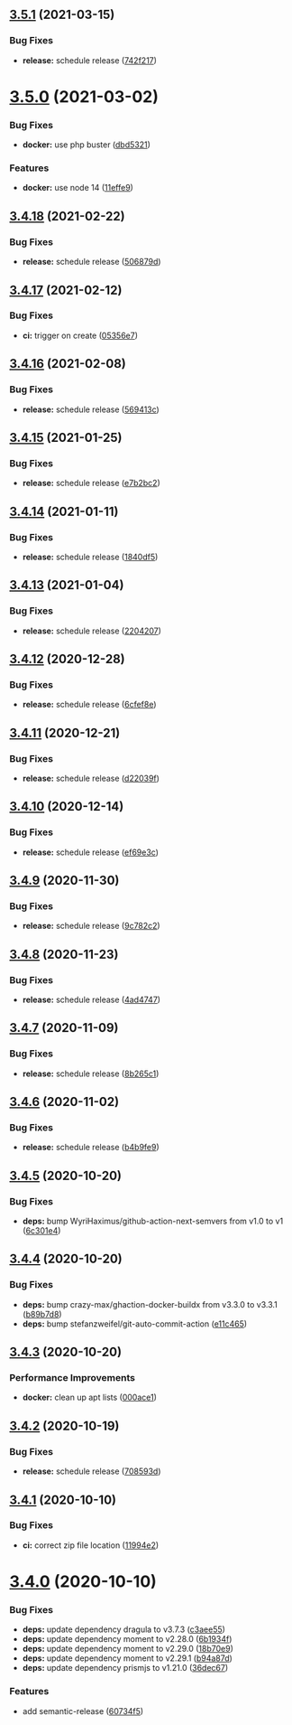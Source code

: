 ## [3.5.1](https://github.com/dargmuesli/jonas-thelemann/compare/3.5.0...3.5.1) (2021-03-15)


### Bug Fixes

* **release:** schedule release ([742f217](https://github.com/dargmuesli/jonas-thelemann/commit/742f21760d3143db51fde37f1a64d03d06353fdf))

# [3.5.0](https://github.com/dargmuesli/jonas-thelemann/compare/3.4.18...3.5.0) (2021-03-02)


### Bug Fixes

* **docker:** use php buster ([dbd5321](https://github.com/dargmuesli/jonas-thelemann/commit/dbd5321a2c5823f13df97301a67f331489b7a8d2))


### Features

* **docker:** use node 14 ([11effe9](https://github.com/dargmuesli/jonas-thelemann/commit/11effe90019f259d5ef8d9f9f9889ac98feffe96))

## [3.4.18](https://github.com/dargmuesli/jonas-thelemann/compare/3.4.17...3.4.18) (2021-02-22)


### Bug Fixes

* **release:** schedule release ([506879d](https://github.com/dargmuesli/jonas-thelemann/commit/506879de6d660a84fa0c4e86e23cbc672e1a2215))

## [3.4.17](https://github.com/dargmuesli/jonas-thelemann/compare/3.4.16...3.4.17) (2021-02-12)


### Bug Fixes

* **ci:** trigger on create ([05356e7](https://github.com/dargmuesli/jonas-thelemann/commit/05356e7ad8b55a24933b7c14b2ebe8ea251268cf))

## [3.4.16](https://github.com/dargmuesli/jonas-thelemann/compare/3.4.15...3.4.16) (2021-02-08)


### Bug Fixes

* **release:** schedule release ([569413c](https://github.com/dargmuesli/jonas-thelemann/commit/569413ce99dad26cc8b477423b962dffd8662264))

## [3.4.15](https://github.com/dargmuesli/jonas-thelemann/compare/3.4.14...3.4.15) (2021-01-25)


### Bug Fixes

* **release:** schedule release ([e7b2bc2](https://github.com/dargmuesli/jonas-thelemann/commit/e7b2bc23dc3f95992ff6d803cfd7bd86d999739c))

## [3.4.14](https://github.com/dargmuesli/jonas-thelemann/compare/3.4.13...3.4.14) (2021-01-11)


### Bug Fixes

* **release:** schedule release ([1840df5](https://github.com/dargmuesli/jonas-thelemann/commit/1840df50784ef609d7bd6f6c6d290e64730bffd2))

## [3.4.13](https://github.com/dargmuesli/jonas-thelemann/compare/3.4.12...3.4.13) (2021-01-04)


### Bug Fixes

* **release:** schedule release ([2204207](https://github.com/dargmuesli/jonas-thelemann/commit/2204207eb2e2b252dbbf1b37d4a4e61692600132))

## [3.4.12](https://github.com/dargmuesli/jonas-thelemann/compare/3.4.11...3.4.12) (2020-12-28)


### Bug Fixes

* **release:** schedule release ([6cfef8e](https://github.com/dargmuesli/jonas-thelemann/commit/6cfef8e69fef805bbdc1ebb43cbd19e63c89c87b))

## [3.4.11](https://github.com/dargmuesli/jonas-thelemann/compare/3.4.10...3.4.11) (2020-12-21)


### Bug Fixes

* **release:** schedule release ([d22039f](https://github.com/dargmuesli/jonas-thelemann/commit/d22039fb300eba5830ff53b7fbc64090439ac503))

## [3.4.10](https://github.com/dargmuesli/jonas-thelemann/compare/3.4.9...3.4.10) (2020-12-14)


### Bug Fixes

* **release:** schedule release ([ef69e3c](https://github.com/dargmuesli/jonas-thelemann/commit/ef69e3c94fe9eb0e334d662e7d031762e2a410de))

## [3.4.9](https://github.com/dargmuesli/jonas-thelemann/compare/3.4.8...3.4.9) (2020-11-30)


### Bug Fixes

* **release:** schedule release ([9c782c2](https://github.com/dargmuesli/jonas-thelemann/commit/9c782c26c728872cff77f18e03cd80763cd89c59))

## [3.4.8](https://github.com/dargmuesli/jonas-thelemann/compare/3.4.7...3.4.8) (2020-11-23)


### Bug Fixes

* **release:** schedule release ([4ad4747](https://github.com/dargmuesli/jonas-thelemann/commit/4ad4747d6987efabe0bfe32aad63e8ba46624815))

## [3.4.7](https://github.com/dargmuesli/jonas-thelemann/compare/3.4.6...3.4.7) (2020-11-09)


### Bug Fixes

* **release:** schedule release ([8b265c1](https://github.com/dargmuesli/jonas-thelemann/commit/8b265c1f99556bea2d5d375d269c253491d0c141))

## [3.4.6](https://github.com/dargmuesli/jonas-thelemann/compare/3.4.5...3.4.6) (2020-11-02)


### Bug Fixes

* **release:** schedule release ([b4b9fe9](https://github.com/dargmuesli/jonas-thelemann/commit/b4b9fe97f15af31eac0769f0c0bd9cc514a70a99))

## [3.4.5](https://github.com/dargmuesli/jonas-thelemann/compare/3.4.4...3.4.5) (2020-10-20)


### Bug Fixes

* **deps:** bump WyriHaximus/github-action-next-semvers from v1.0 to v1 ([6c301e4](https://github.com/dargmuesli/jonas-thelemann/commit/6c301e405a251305f10f49f591ec3239d4abe5c1))

## [3.4.4](https://github.com/dargmuesli/jonas-thelemann/compare/3.4.3...3.4.4) (2020-10-20)


### Bug Fixes

* **deps:** bump crazy-max/ghaction-docker-buildx from v3.3.0 to v3.3.1 ([b89b7d8](https://github.com/dargmuesli/jonas-thelemann/commit/b89b7d8c1720e8e0f7fb6d3415e9d09c43a95ca3))
* **deps:** bump stefanzweifel/git-auto-commit-action ([e11c465](https://github.com/dargmuesli/jonas-thelemann/commit/e11c4657dd1ffc83428e25bae8c3f7155b00a19d))

## [3.4.3](https://github.com/dargmuesli/jonas-thelemann/compare/3.4.2...3.4.3) (2020-10-20)


### Performance Improvements

* **docker:** clean up apt lists ([000ace1](https://github.com/dargmuesli/jonas-thelemann/commit/000ace16fde647426a5f11883eaa0eedbfadd87a))

## [3.4.2](https://github.com/dargmuesli/jonas-thelemann/compare/3.4.1...3.4.2) (2020-10-19)


### Bug Fixes

* **release:** schedule release ([708593d](https://github.com/dargmuesli/jonas-thelemann/commit/708593dc28462b98b909ad9f6fa36f5f976ba923))

## [3.4.1](https://github.com/dargmuesli/jonas-thelemann/compare/3.4.0...3.4.1) (2020-10-10)


### Bug Fixes

* **ci:** correct zip file location ([11994e2](https://github.com/dargmuesli/jonas-thelemann/commit/11994e2a93959725a4498fcbf6a9d800460af1b5))

# [3.4.0](https://github.com/dargmuesli/jonas-thelemann/compare/3.3.0...3.4.0) (2020-10-10)


### Bug Fixes

* **deps:** update dependency dragula to v3.7.3 ([c3aee55](https://github.com/dargmuesli/jonas-thelemann/commit/c3aee55331c570d78c2b1aa722c1af5175f75787))
* **deps:** update dependency moment to v2.28.0 ([6b1934f](https://github.com/dargmuesli/jonas-thelemann/commit/6b1934f32ac2eb06c2770d5444b7fb75a19fb7ce))
* **deps:** update dependency moment to v2.29.0 ([18b70e9](https://github.com/dargmuesli/jonas-thelemann/commit/18b70e9aa055b3efb6f22751a302c7404e1967cb))
* **deps:** update dependency moment to v2.29.1 ([b94a87d](https://github.com/dargmuesli/jonas-thelemann/commit/b94a87dcdcfacb1c92b84db138b275535171956d))
* **deps:** update dependency prismjs to v1.21.0 ([36dec67](https://github.com/dargmuesli/jonas-thelemann/commit/36dec679f7e805f2c4e2272e7cf1a76cde743c92))


### Features

* add semantic-release ([60734f5](https://github.com/dargmuesli/jonas-thelemann/commit/60734f5ca05a10cd52b7f7f29f39f4f86646fb9a))
